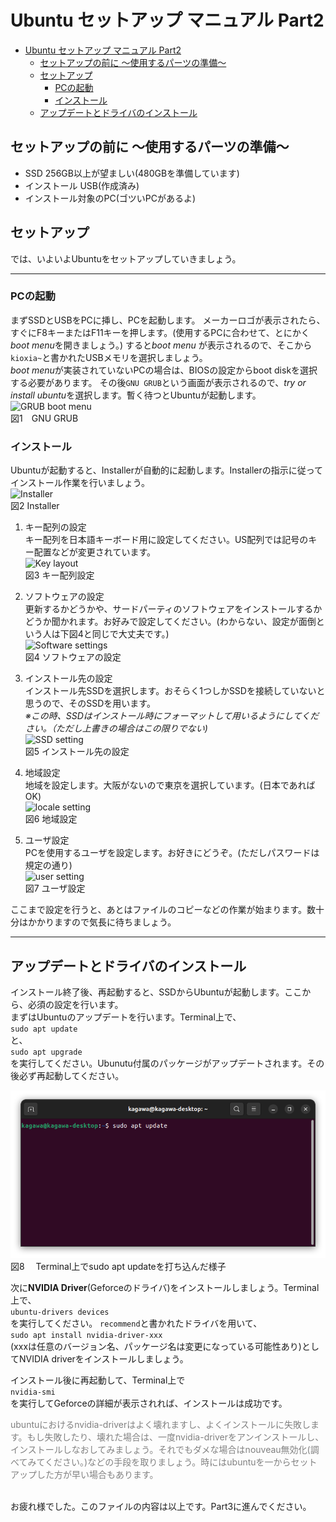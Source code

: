 # Ubuntu セットアップ マニュアル Part2

- [Ubuntu セットアップ マニュアル Part2](#ubuntu-セットアップ-マニュアル-part2)
  - [セットアップの前に 〜使用するパーツの準備〜](#セットアップの前に-使用するパーツの準備)
  - [セットアップ](#セットアップ)
    - [PCの起動](#pcの起動)
    - [インストール](#インストール)
  - [アップデートとドライバのインストール](#アップデートとドライバのインストール)


## セットアップの前に 〜使用するパーツの準備〜
- SSD 256GB以上が望ましい(480GBを準備しています)
- インストール USB(作成済み)
- インストール対象のPC(ゴツいPCがあるよ)

## セットアップ
では、いよいよUbuntuをセットアップしていきましょう。<br>
___

### PCの起動
まずSSDとUSBをPCに挿し、PCを起動します。
メーカーロゴが表示されたら、すぐにF8キーまたはF11キーを押します。(使用するPCに合わせて、とにかく*boot menu*を開きましょう。)
すると*boot menu* が表示されるので、そこから`kioxia~`と書かれたUSBメモリを選択しましょう。<br>
*boot menu*が実装されていないPCの場合は、BIOSの設定からboot diskを選択する必要があります。
その後`GNU GRUB`という画面が表示されるので、*try or install ubuntu*を選択します。暫く待つとUbuntuが起動します。<br>
![GRUB boot menu](src/grub.png)<br>
図1　GNU GRUB


### インストール
Ubuntuが起動すると、Installerが自動的に起動します。Installerの指示に従ってインストール作業を行いましょう。<br>
![Installer](src/installer1.png)<br>
図2 Installer<br>

1. キー配列の設定<br>
キー配列を日本語キーボード用に設定してください。US配列では記号のキー配置などが変更されています。<br>
![Key layout](src/key.png)<br>
図3 キー配列設定<br>

2. ソフトウェアの設定<br>
更新するかどうかや、サードパーティのソフトウェアをインストールするかどうか聞かれます。お好みで設定してください。(わからない、設定が面倒という人は下図4と同じで大丈夫です。)<br>
![Software settings](src/thirdsoft.png)<br>
図4 ソフトウェアの設定<br>

3. インストール先の設定<br>
インストール先SSDを選択します。おそらく1つしかSSDを接続していないと思うので、そのSSDを用います。<br>
*※この時、SSDはインストール時にフォーマットして用いるようにしてください。（ただし上書きの場合はこの限りでない)*<br>
![SSD setting](src/erase.png)<br>
図5 インストール先の設定<br>

4. 地域設定<br>
地域を設定します。大阪がないので東京を選択しています。(日本であればOK)<br>
![locale setting](src/locale.png)<br>
図6 地域設定<br>

5. ユーザ設定<br>
PCを使用するユーザを設定します。お好きにどうぞ。(ただしパスワードは規定の通り)<br>
![user setting](src/login.png)<br>
図7 ユーザ設定<br>

ここまで設定を行うと、あとはファイルのコピーなどの作業が始まります。数十分はかかりますので気長に待ちましょう。
___
## アップデートとドライバのインストール
インストール終了後、再起動すると、SSDからUbuntuが起動します。ここから、必須の設定を行います。<br>
まずはUbuntuのアップデートを行います。Terminal上で、<br>
`sudo apt update`<br>
と、<br>
`sudo apt upgrade`<br>
を実行してください。Ubunutu付属のパッケージがアップデートされます。その後必ず再起動してください。<br>

![Terminal上でアップデー卜する様子](src/teminal.png)<br>
図8　 Terminal上でsudo apt updateを打ち込んだ様子<br>

次に**NVIDIA Driver**(Geforceのドライバ)をインストールしましょう。Terminal上で、<br>
`ubuntu-drivers devices`<br>
を実行してください。
`recommend`と書かれたドライバを用いて、<br>
`sudo apt install nvidia-driver-xxx`<br>
(xxxは任意のバージョン名、パッケージ名は変更になっている可能性あり)としてNVIDIA driverをインストールしましょう。<br>

インストール後に再起動して、Terminal上で<br>
`nvidia-smi`<br>
を実行してGeforceの詳細が表示されれば、インストールは成功です。


<span style="color: gray">
ubuntuにおけるnvidia-driverはよく壊れますし、よくインストールに失敗します。もし失敗したり、壊れた場合は、一度nvidia-driverをアンインストールし、インストールしなおしてみましょう。それでもダメな場合はnouveau無効化(調べてみてください。)などの手段を取りましょう。時にはubuntuを一からセットアップした方が早い場合もあります。
</span>
<br><br>


お疲れ様でした。このファイルの内容は以上です。Part3に進んでください。
